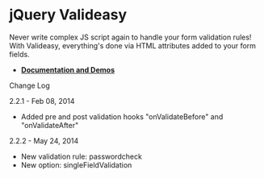 jQuery Valideasy 
================

Never write complex JS script again to handle your form validation rules! With Valideasy, everything's done via HTML attributes added to your form fields.

- **[Documentation and Demos](http://kaayru.github.io/jquery-valideasy)**

Change Log

2.2.1 - Feb 08, 2014
- Added pre and post validation hooks "onValidateBefore" and "onValidateAfter"

2.2.2 - May 24, 2014
- New validation rule: passwordcheck
- New option: singleFieldValidation